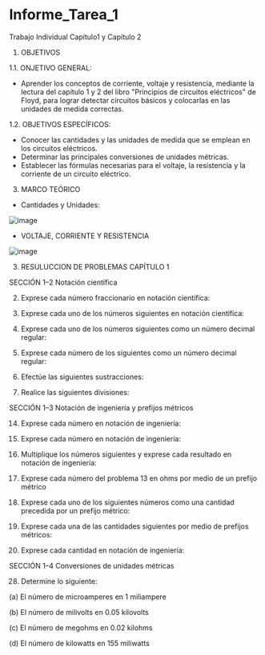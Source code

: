 # Informe_Tarea_1
Trabajo Individual Capítulo1 y Capítulo 2

1. OBJETIVOS 

1.1. ONJETIVO GENERAL:

- Aprender los conceptos de corriente, voltaje y resistencia, mediante la lectura del capítulo 1 y 2 del libro "Principios de circuitos eléctricos" de Floyd, para lograr detectar circuitos básicos y colocarlas en las unidades de medida correctas.

1.2. OBJETIVOS ESPECÍFICOS: 

- Conocer las cantidades y las unidades de medida que se emplean en los circuitos eléctricos.
- Determinar las principales conversiones de unidades métricas.
- Establecer las fórmulas necesarias para el voltaje, la resistencia y la corriente de un circuito eléctrico.

3. MARCO TEÓRICO 

- Cantidades y Unidades:

![image](https://user-images.githubusercontent.com/105623628/168699276-8eadd515-c04d-424b-b798-62b2fd2e003d.png)

- VOLTAJE, CORRIENTE Y RESISTENCIA 

![image](https://user-images.githubusercontent.com/105623628/168699408-4df007e3-a3e2-4925-9c06-e97312dfbb11.png)

3. RESULUCCION DE PROBLEMAS CAPÍTULO 1

SECCIÓN 1–2  Notación científica

2. Exprese cada número fraccionario en notación científica:

4. Exprese cada uno de los números siguientes en notación científica:

6. Exprese cada uno de los números siguientes como un número decimal regular:

8. Exprese cada número de los siguientes como un número decimal regular:

10. Efectúe las siguientes sustracciones:

12. Realice las siguientes divisiones:

SECCIÓN 1–3 Notación de ingeniería y prefijos métricos

14. Exprese cada número en notación de ingeniería:

16. Exprese cada número en notación de ingeniería: 

18. Multiplique los números siguientes y exprese cada resultado en notación de ingeniería:

20. Exprese cada número del problema 13 en ohms por medio de un prefijo métrico

22. Exprese cada uno de los siguientes números como una cantidad precedida por un prefijo métrico:

24. Exprese cada una de las cantidades siguientes por medio de prefijos métricos:

26. Exprese cada cantidad en notación de ingeniería:

SECCIÓN 1–4 Conversiones de unidades métricas 

28. Determine lo siguiente:

(a) El número de microamperes en 1 miliampere

(b) El número de milivolts en 0.05 kilovolts

(c) El número de megohms en 0.02 kilohms

(d) El número de kilowatts en 155 miliwatts 






